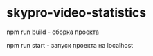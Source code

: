 # skypro-video-statistics

npm run build - сборка проекта

npm run start - запуск проекта на localhost
